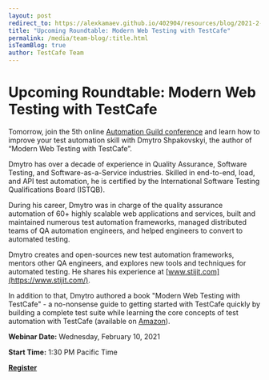 ```yaml
---
layout: post
redirect_to: https://alexkamaev.github.io/402904/resources/blog/2021-2-9-modern-web-testing-with-testcafe
title: "Upcoming Roundtable: Modern Web Testing with TestCafe"
permalink: /media/team-blog/:title.html
isTeamBlog: true
author: TestCafe Team
---
```

# Upcoming Roundtable: Modern Web Testing with TestCafe

Tomorrow, join the 5th online [Automation Guild conference](https://guildconferences.com/ag-2021/) and learn how to improve your test automation skill with Dmytro Shpakovskyi, the author of “Modern Web Testing with TestCafe”.

<!--more-->

Dmytro has over a decade of experience in Quality Assurance, Software Testing, and Software-as-a-Service industries. Skilled in end-to-end, load, and API test automation, he is certified by the International Software Testing Qualifications Board (ISTQB).

During his career, Dmytro was in charge of the quality assurance automation of 60+ highly scalable web applications and services, built and maintained numerous test automation frameworks, managed distributed teams of QA automation engineers, and helped engineers to convert to automated testing.

Dmytro creates and open-sources new test automation frameworks, mentors other QA engineers, and explores new tools and techniques for automated testing. He shares his experience at [www.stijit.com](https://www.stijit.com/).

In addition to that, Dmytro authored a book "Modern Web Testing with TestCafe" - a no-nonsense guide to getting started with TestCafe quickly by building a complete test suite while learning the core concepts of test automation with TestCafe (available on [Amazon](https://www.amazon.com/gp/product/B08HM9JXRK)).

**Webinar Date:** Wednesday, February 10, 2021

**Start Time:** 1:30 PM Pacific Time

**[Register](https://guildconferences.com/ag-2021/)**
